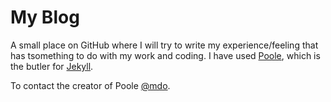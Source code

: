 # My Blog

A small place on GitHub where I will try to write my experience/feeling that has tsomething to do with my work and coding.
I have used [Poole](http://getpoole.com), which is the butler for [Jekyll](http://jekyllrb.com).

To contact the creator of Poole [@mdo](https://twitter.com/mdo).